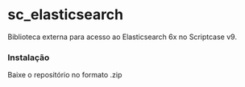 # sc_elasticsearch
Biblioteca externa para acesso ao Elasticsearch 6x no Scriptcase v9.

 ### Instalação
  Baixe o repositório no formato .zip
  

